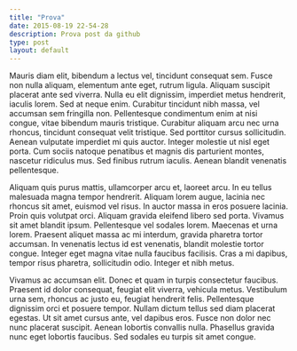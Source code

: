 ```yaml
---
title: "Prova"
date: 2015-08-19 22-54-28
description: Prova post da github
type: post
layout: default
---
```


Mauris diam elit, bibendum a lectus vel, tincidunt consequat sem. Fusce non nulla aliquam, elementum ante eget, rutrum ligula. Aliquam suscipit placerat ante sed viverra. Nulla eu elit dignissim, imperdiet metus hendrerit, iaculis lorem. Sed at neque enim. Curabitur tincidunt nibh massa, vel accumsan sem fringilla non. Pellentesque condimentum enim at nisi congue, vitae bibendum mauris tristique. Curabitur aliquam arcu nec urna rhoncus, tincidunt consequat velit tristique. Sed porttitor cursus sollicitudin. Aenean vulputate imperdiet mi quis auctor. Integer molestie ut nisl eget porta. Cum sociis natoque penatibus et magnis dis parturient montes, nascetur ridiculus mus. Sed finibus rutrum iaculis. Aenean blandit venenatis pellentesque.

Aliquam quis purus mattis, ullamcorper arcu et, laoreet arcu. In eu tellus malesuada magna tempor hendrerit. Aliquam lorem augue, lacinia nec rhoncus sit amet, euismod vel risus. In auctor massa in eros posuere lacinia. Proin quis volutpat orci. Aliquam gravida eleifend libero sed porta. Vivamus sit amet blandit ipsum. Pellentesque vel sodales lorem. Maecenas et urna lorem. Praesent aliquet massa ac mi interdum, gravida pharetra tortor accumsan. In venenatis lectus id est venenatis, blandit molestie tortor congue. Integer eget magna vitae nulla faucibus facilisis. Cras a mi dapibus, tempor risus pharetra, sollicitudin odio. Integer et nibh metus.

Vivamus ac accumsan elit. Donec et quam in turpis consectetur faucibus. Praesent id dolor consequat, feugiat elit viverra, vehicula metus. Vestibulum urna sem, rhoncus ac justo eu, feugiat hendrerit felis. Pellentesque dignissim orci et posuere tempor. Nullam dictum tellus sed diam placerat egestas. Ut sit amet cursus ante, vel dapibus eros. Fusce non dolor nec nunc placerat suscipit. Aenean lobortis convallis nulla. Phasellus gravida nunc eget lobortis faucibus. Sed sodales eu turpis sit amet congue.

